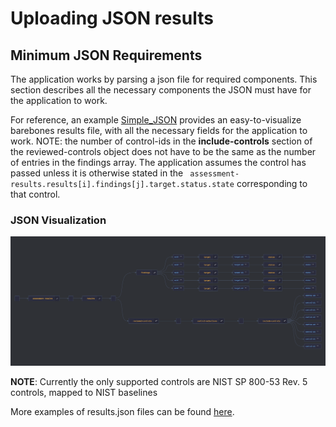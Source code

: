 # Uploading JSON results

## Minimum JSON Requirements

The application works by parsing a json file for required components. This section describes all the necessary components the JSON must have for the application to work.

For reference, an example [Simple_JSON](/docs/exampleUploads/EXAMPLE_SIMPLE_UPLOAD.json) provides an easy-to-visualize barebones results file, with all the necessary fields for the application to work. NOTE: the number of control-ids in the **include-controls** section of the reviewed-controls object does not have to be the same as the number of entries in the findings array. The application assumes the control has passed unless it is otherwise stated in the ``` assessment-results.results[i].findings[j].target.status.state``` corresponding to that control.

### JSON Visualization
![JSON Visualization](/docs/images/JSON_visual.png)

**NOTE**: Currently the only supported controls are NIST SP 800-53 Rev. 5 controls, mapped to NIST baselines

More examples of results.json files can be found [here](https://github.com/usnistgov/oscal-content/tree/main/examples/ar/json).
